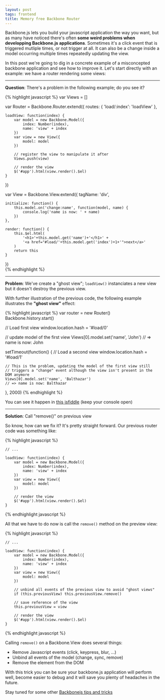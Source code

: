 ```yaml
---
layout: post
tags: frontend
title: Memory free Backbone Router
---
```


Backbone.js lets you build your javascript application the way you want, 
but as many have noticed there's often __some weird problems when developping Backbone.js
applications__. Sometimes it's a click event that is triggered mutliple
times, or not trigger at all. It can also be a change inside a model occurring multiple times repeatedly updating the view.

In this post we're going to dig in a concrete example of a misconcepted backbone application and see how to
improve it. Let's start directly with an example: we have a router rendering some views:

<hr/>

__Question__: There's a problem in the following example; do you see it?

{% highlight javascript %}
var Views = []

var Router = Backbone.Router.extend({
    routes: {
        'load/:index': 'loadView'
    },

    loadView: function(index) {
        var model = new Backbone.Model({
            index: Number(index),
            name: 'view' + index
        })
        var view = new View({
            model: model
        })

        // register the view to manipulate it after
        Views.push(view)

        // render the view
        $('#app').html(view.render().$el)
    }
})

var View = Backbone.View.extend({
    tagName: 'div',
    
    initialize: function() {
        this.model.on('change:name', function(model, name) {
            console.log('name is now: ' + name)
        })
    },
            
    render: function() {
        this.$el.html(
            '<h1>'+this.model.get('name')+'</h1>' +
            '<a href="#load/'+this.model.get('index')+1+'">next</a>'
        )
        return this
    }
})    
{% endhighlight %}

<hr/>
    
__Problem__: We've create a "ghost view"; `loadView()` instanciates a new view but it doesn't destroy the previous view.

With further illustration of the previous code, the following example illustrates the __"ghost view"__ effect:

{% highlight javascript %}
var router = new Router()
Backbone.history.start()

// Load first view
window.location.hash = '#load/0'

// update model of the first view
Views[0].model.set('name', 'John') 
// => name is now: John
    
setTimeout(function() {
    // Load a second view
    window.location.hash = '#load/1'

    // This is the problem, updating the model of the first view still
    // triggers a "change" event although the view isn't present in the DOM anymore
    Views[0].model.set('name', 'Balthazar')
    // => name is now: Balthazar
}, 2000)
{% endhighlight %}

You can see it happen in [this jsfiddle](http://jsfiddle.net/NprJr/) (keep your console open)

<hr/>

__Solution__: Call "remove()" on previous view

So know, how can we fix it? It's pretty straight forward. Our previous router code was something like:

{% highlight javascript %}

    // ...

    loadView: function(index) {
        var model = new Backbone.Model({
            index: Number(index),
            name: 'view' + index
        })
        var view = new View({
            model: model
        })

        // render the view
        $('#app').html(view.render().$el)
    }
{% endhighlight javascript %}


All that we have to do now is call the `remove()` method on the preview view:

{% highlight javascript %}

    // ...

    loadView: function(index) {
        var model = new Backbone.Model({
            index: Number(index),
            name: 'view' + index
        })
        var view = new View({
            model: model
        })

        // unbind all events of the previous view to avoid "ghost views"
        if (this.previousView) this.previousView.remove()

        // save reference of the view
        this.previousView = view

        // render the view
        $('#app').html(view.render().$el)
    }
{% endhighlight javascript %}


Calling `remove()` on a Backbone.View does several things:

- Remove Javascript events (click, keypress, blur, ...)
- Unbind all events of the model (change, sync, remove)
- Remove the element from the DOM


With this trick you can be sure your backbone.js application will perform well, become easier to debug and it will save you plenty of headaches in the future.

Stay tuned for some other [Backbonejs tips and tricks](http://jules.boussekeyt.org/2012/backbonejs-tips-tricks.html)
